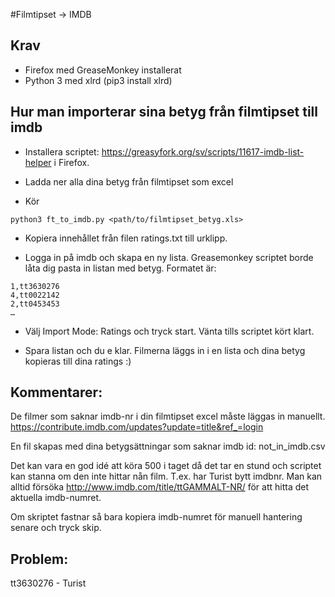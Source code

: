 #Filmtipset -> IMDB

## Krav
- Firefox med GreaseMonkey installerat
- Python 3 med xlrd (pip3 install xlrd)

## Hur man importerar sina betyg från filmtipset till imdb

- Installera scriptet: https://greasyfork.org/sv/scripts/11617-imdb-list-helper i Firefox. 

- Ladda ner alla dina betyg från filmtipset som excel

- Kör 
```
python3 ft_to_imdb.py <path/to/filmtipset_betyg.xls>
```
- Kopiera innehållet från filen ratings.txt till urklipp.

- Logga in på imdb och skapa en ny lista.
Greasemonkey scriptet borde låta dig pasta in listan med betyg. Formatet är:

```
1,tt3630276
4,tt0022142
2,tt0453453
…
```

- Välj Import Mode: Ratings och tryck start. Vänta tills scriptet kört klart. 

- Spara listan och du e klar. Filmerna läggs in i en lista och dina betyg kopieras till dina ratings :)


## Kommentarer:
De filmer som saknar imdb-nr i din filmtipset excel måste läggas in manuellt.
https://contribute.imdb.com/updates?update=title&ref_=login

En fil skapas med dina betygsättningar som saknar imdb id: not_in_imdb.csv

Det kan vara en god idé att köra 500 i taget då det tar en stund och scriptet kan stanna om den inte hittar nån film. T.ex. har Turist bytt imdbnr.
Man kan alltid försöka
http://www.imdb.com/title/ttGAMMALT-NR/ för att hitta det aktuella imdb-numret.

Om skriptet fastnar så bara kopiera imdb-numret för manuell hantering senare och tryck skip.

## Problem:
tt3630276 - Turist
